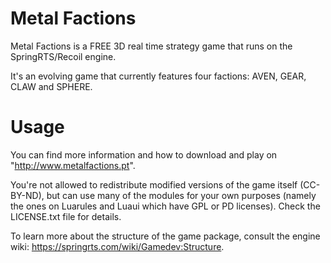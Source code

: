 Metal Factions
======

Metal Factions is a FREE 3D real time strategy game that runs on the SpringRTS/Recoil engine.

It's an evolving game that currently features four factions: AVEN, GEAR, CLAW and SPHERE.


Usage
=====

You can find more information and how to download and play on "http://www.metalfactions.pt".

You're not allowed to redistribute modified versions of the game itself (CC-BY-ND), but can use many of the modules for your own purposes (namely the ones on Luarules and Luaui which have GPL or PD licenses). Check the LICENSE.txt file for details.

To learn more about the structure of the game package, consult the engine wiki: https://springrts.com/wiki/Gamedev:Structure.

